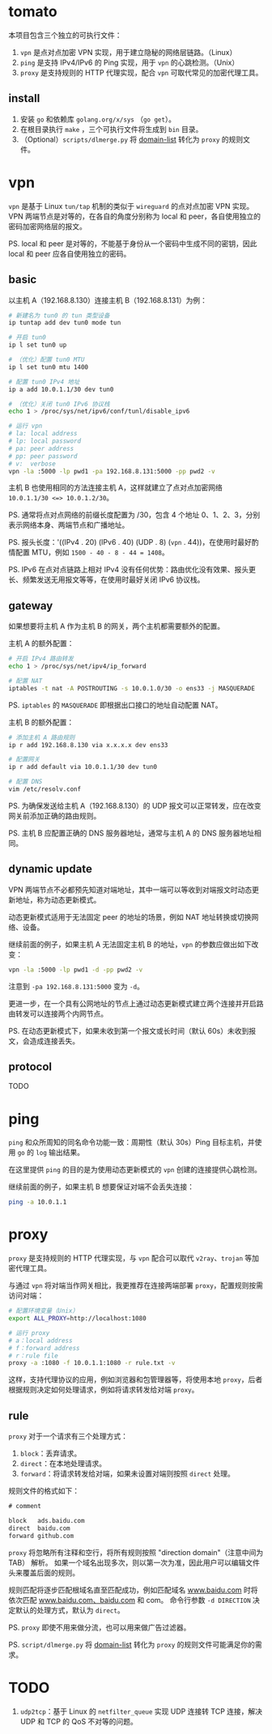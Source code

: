 tomato
======

本项目包含三个独立的可执行文件：

1. `vpn` 是点对点加密 VPN 实现，用于建立隐秘的网络层链路。（Linux）
2. `ping` 是支持 IPv4/IPv6 的 Ping 实现，用于 `vpn` 的心跳检测。（Unix）
3. `proxy` 是支持规则的 HTTP 代理实现，配合 `vpn` 可取代常见的加密代理工具。

install
-------

1. 安装 `go` 和依赖库 `golang.org/x/sys` （`go get`）。
2. 在根目录执行 `make` ，三个可执行文件将生成到 `bin` 目录。
3. （Optional）`scripts/dlmerge.py` 将 [domain-list](https://github.com/v2fly/domain-list-community) 转化为 `proxy` 的规则文件。

vpn
===

`vpn` 是基于 Linux `tun/tap` 机制的类似于 `wireguard` 的点对点加密 VPN 实现。
VPN 两端节点是对等的，在各自的角度分别称为 local 和 peer，各自使用独立的密码加密网络层的报文。

PS. local 和 peer 是对等的，不能基于身份从一个密码中生成不同的密钥，因此 local 和 peer 应各自使用独立的密码。

basic
-----

以主机 A（192.168.8.130）连接主机 B（192.168.8.131）为例：

```sh
# 新建名为 tun0 的 tun 类型设备
ip tuntap add dev tun0 mode tun

# 开启 tun0
ip l set tun0 up

# （优化）配置 tun0 MTU
ip l set tun0 mtu 1400

# 配置 tun0 IPv4 地址
ip a add 10.0.1.1/30 dev tun0

# （优化）关闭 tun0 IPv6 协议栈
echo 1 > /proc/sys/net/ipv6/conf/tunl/disable_ipv6

# 运行 vpn
# la: local address
# lp: local password
# pa: peer address
# pp: peer password
# v:  verbose
vpn -la :5000 -lp pwd1 -pa 192.168.8.131:5000 -pp pwd2 -v
```

主机 B 也使用相同的方法连接主机 A，这样就建立了点对点加密网络 `10.0.1.1/30 <=> 10.0.1.2/30`。

PS. 通常将点对点网络的前缀长度配置为 /30，包含 4 个地址 0、1、2、3，分别表示网络本身、两端节点和广播地址。

PS. 报头长度：'((IPv4 . 20) (IPv6 . 40) (UDP . 8) (`vpn` . 44))，在使用时最好酌情配置 MTU，例如 `1500 - 40 - 8 - 44 = 1408`。

PS. IPv6 在点对点链路上相对 IPv4 没有任何优势：路由优化没有效果、报头更长、频繁发送无用报文等等，在使用时最好关闭 IPv6 协议栈。

gateway
-------

如果想要将主机 A 作为主机 B 的网关，两个主机都需要额外的配置。

主机 A 的额外配置：

```sh
# 开启 IPv4 路由转发
echo 1 > /proc/sys/net/ipv4/ip_forward

# 配置 NAT
iptables -t nat -A POSTROUTING -s 10.0.1.0/30 -o ens33 -j MASQUERADE
```

PS. `iptables` 的 `MASQUERADE` 即根据出口接口的地址自动配置 NAT。

主机 B 的额外配置：

```sh
# 添加主机 A 路由规则
ip r add 192.168.8.130 via x.x.x.x dev ens33

# 配置网关
ip r add default via 10.0.1.1/30 dev tun0

# 配置 DNS
vim /etc/resolv.conf
```

PS. 为确保发送给主机 A（192.168.8.130）的 UDP 报文可以正常转发，应在改变网关前添加正确的路由规则。

PS. 主机 B 应配置正确的 DNS 服务器地址，通常与主机 A 的 DNS 服务器地址相同。

dynamic update
--------------

VPN 两端节点不必都预先知道对端地址，其中一端可以等收到对端报文时动态更新地址，称为动态更新模式。

动态更新模式适用于无法固定 peer 的地址的场景，例如 NAT 地址转换或切换网络、设备。

继续前面的例子，如果主机 A 无法固定主机 B 的地址，`vpn` 的参数应做出如下改变：

```sh
vpn -la :5000 -lp pwd1 -d -pp pwd2 -v
```

注意到 `-pa 192.168.8.131:5000` 变为 `-d`。

更进一步，在一个具有公网地址的节点上通过动态更新模式建立两个连接并开启路由转发可以连接两个内网节点。

PS. 在动态更新模式下，如果未收到第一个报文或长时间（默认 60s）未收到报文，会造成连接丢失。

protocol
--------

TODO

ping
====

`ping` 和众所周知的同名命令功能一致：周期性（默认 30s）Ping 目标主机，并使用 `go` 的 `log` 输出结果。

在这里提供 `ping` 的目的是为使用动态更新模式的 `vpn` 创建的连接提供心跳检测。

继续前面的例子，如果主机 B 想要保证对端不会丢失连接：

```sh
ping -a 10.0.1.1
```

proxy
=====

`proxy` 是支持规则的 HTTP 代理实现，与 `vpn` 配合可以取代 `v2ray`、`trojan` 等加密代理工具。

与通过 `vpn` 将对端当作网关相比，我更推荐在连接两端部署 `proxy`，配置规则按需访问对端：

```sh
# 配置环境变量（Unix）
export ALL_PROXY=http://localhost:1080

# 运行 proxy
# a：local address
# f：forward address
# r：rule file
proxy -a :1080 -f 10.0.1.1:1080 -r rule.txt -v
```

这样，支持代理协议的应用，例如浏览器和包管理器等，将使用本地 `proxy`，后者根据规则决定如何处理请求，例如将请求转发给对端 `proxy`。

rule
----

`proxy` 对于一个请求有三个处理方式：

1. `block`：丢弃请求。
2. `direct`：在本地处理请求。
3. `forward`：将请求转发给对端，如果未设置对端则按照 `direct` 处理。

规则文件的格式如下：

```txt
# comment

block	ads.baidu.com
direct	baidu.com
forward	github.com
```

`proxy` 将忽略所有注释和空行，将所有规则按照 "direction	domain"（注意中间为 TAB） 解析。
如果一个域名出现多次，则以第一次为准，因此用户可以编辑文件头来覆盖后面的规则。

规则匹配将逐步匹配根域名直至匹配成功，例如匹配域名 www.baidu.com 时将依次匹配 www.baidu.com、baidu.com 和 com。
命令行参数 `-d DIRECTION` 决定默认的处理方式，默认为 `direct`。

PS. `proxy` 即使不用来做分流，也可以用来做广告过滤器。

PS. `script/dlmerge.py` 将 [domain-list](https://github.com/v2fly/domain-list-community) 转化为 `proxy` 的规则文件可能满足你的需求。

TODO
====

1. `udp2tcp`：基于 Linux 的 `netfilter_queue` 实现 UDP 连接转 TCP 连接，解决 UDP 和 TCP 的 QoS 不对等的问题。
